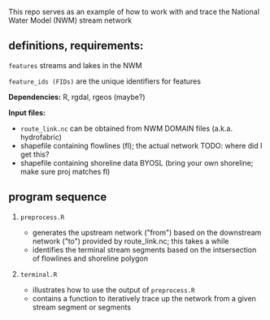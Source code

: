 This repo serves as an example of how to work with and trace the National Water Model (NWM) stream network 

## definitions, requirements:
	
`features`  streams and lakes in the NWM

`feature_ids (FIDs)` are the unique identifiers for features

**Dependencies:** R, rgdal, rgeos (maybe?)

**Input files:** 
- `route_link.nc`                      			      can be obtained from NWM DOMAIN files (a.k.a. hydrofabric)
- shapefile containing flowlines (fl); the actual network     TODO: where did I get this?
- shapefile containing shoreline data     		      BYOSL (bring your own shoreline; make sure proj matches fl)
	

## program sequence
1. `preprocess.R`
	- generates the upstream network ("from") based on the downstream network ("to") provided by route_link.nc; this takes a while
	- identifies the terminal stream segments based on the intsersection of flowlines and shoreline polygon

2. `terminal.R`
	- illustrates how to use the output of `preprocess.R`
	- contains a function to iteratively trace up the network from a given stream segment or segments

